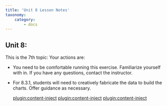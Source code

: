 ```yaml
---
title: 'Unit 8 Lesson Notes'
taxonomy:
    category:
        - docs
---
```


## Unit 8:

This is the 7th topic: Your actions are:

-   You need to be comfortable running this exercise. Familiarize yourself with
    in. If you have any questions, contact the instructor.

-   For 8.3.1, students will need to creatively fabricate the data to build the
    charts. Offer guidance as necessary.

    [plugin:content-inject](_1-2)
    [plugin:content-inject](_1-3)
    [plugin:content-inject](_1-4)

